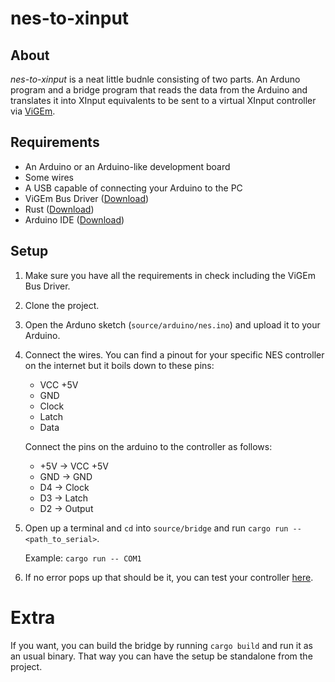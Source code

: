 # nes-to-xinput
## About
*nes-to-xinput* is a neat little budnle consisting of two parts. An Arduno program and a bridge program that reads the data from the Arduino and translates it into XInput equivalents to be sent to a virtual XInput controller via [ViGEm](https://github.com/ViGEm/ViGEm.github.io).

## Requirements
* An Arduino or an Arduino-like development board
* Some wires
* A USB capable of connecting your Arduino to the PC
* ViGEm Bus Driver ([Download](https://vigem.org/Downloads/https://github.com/ViGEm/ViGEmBus/releases))
* Rust ([Download](https://vigem.org/Downloads/https://github.com/ViGEm/ViGEmBus/releases))
* Arduino IDE ([Download](https://www.arduino.cc/en/software))

## Setup
1. Make sure you have all the requirements in check including the ViGEm Bus Driver.
2. Clone the project.
3. Open the Arduno sketch (`source/arduino/nes.ino`) and upload it to your Arduino.
4. Connect the wires. You can find a pinout for your specific NES controller on the internet but it boils down to these pins:

    * VCC +5V
    * GND
    * Clock
    * Latch
    * Data

    Connect the pins on the arduino to the controller as follows:

    * +5V -> VCC +5V
    * GND -> GND
    * D4 -> Clock
    * D3 -> Latch
    * D2 -> Output
5. Open up a terminal and `cd` into `source/bridge` and run `cargo run -- <path_to_serial>`.

    Example: `cargo run -- COM1`

6. If no error pops up that should be it, you can test your controller [here](https://gamepad-tester.com/).

# Extra
If you want, you can build the bridge by running `cargo build` and run it as an usual binary. That way you can have the setup be standalone from the project.